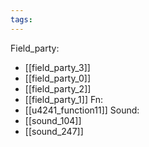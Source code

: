 ```yaml
---
tags:
---
```

Field_party:
- [[field_party_3]]
- [[field_party_0]]
- [[field_party_2]]
- [[field_party_1]]
Fn:
- [[u4241_function11]]
Sound:
- [[sound_104]]
- [[sound_247]]
